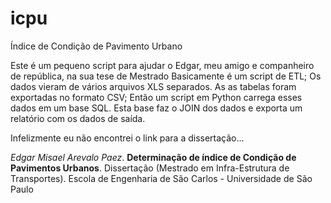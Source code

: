 icpu
====

Índice de Condição de Pavimento Urbano

Este é um pequeno script para ajudar o Edgar, meu amigo e companheiro de república, na sua tese de Mestrado
Basicamente é um script de ETL; Os dados vieram de vários arquivos XLS separados. As as tabelas foram exportadas no formato CSV;
Então um script em Python carrega esses dados em um base SQL. Esta base faz o JOIN dos dados e exporta um relatório com os dados de saída.

Infelizmente eu não encontrei o link para a dissertação...

*Edgar Misael Arevalo Paez*. **Determinação de índice de Condição de Pavimentos Urbanos**. Dissertação (Mestrado em Infra-Estrutura de Transportes). Escola de Engenharia de São Carlos - Universidade de São Paulo
